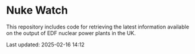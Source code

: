 # Nuke Watch

This repository includes code for retrieving the latest information available on the output of EDF nuclear power plants in the UK.

Last updated: 2025-02-16 14:12